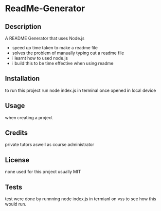 # ReadMe-Generator
## Description
A README Generator that uses Node.js 
- speed up time taken to make a readme file
- solves the problem of manually typing out a readme file
- i learnt how to used node.js 
- i build this to be time effective when using readme
## Installation
to run this project run node index.js in terminal once opened in local device
## Usage 
when creating a project 
## Credits 
private tutors aswell as course administrator 
## License 
none used for this project usually MIT
## Tests
test were done by runnning node index.js in termianl on vss to see how this would run.  